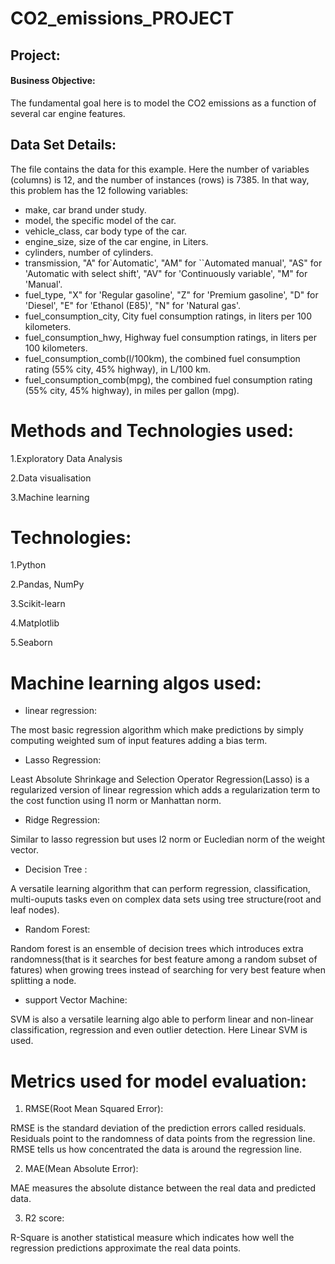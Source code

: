 # CO2_emissions_PROJECT

## Project:

#### Business Objective:

The fundamental goal here is to model the CO2 emissions as a function of several car engine features.

## Data Set Details: 

The file contains the data for this example. Here the number of variables (columns) is 12, and the number of instances (rows) is 7385. In that way, this problem has the 12 following variables:

- make, car brand under study.
- model, the specific model of the car.
- vehicle_class, car body type of the car.
- engine_size, size of the car engine, in Liters.
- cylinders, number of cylinders.
- transmission, "A" for`Automatic', "AM" for ``Automated manual', "AS" for 'Automatic with select shift', "AV" for 'Continuously variable', "M" for 'Manual'.
- fuel_type, "X" for 'Regular gasoline', "Z" for 'Premium gasoline', "D" for 'Diesel', "E" for 'Ethanol (E85)', "N" for 'Natural gas'.
- fuel_consumption_city, City fuel consumption ratings, in liters per 100 kilometers.
- fuel_consumption_hwy, Highway fuel consumption ratings, in liters per 100 kilometers.
- fuel_consumption_comb(l/100km), the combined fuel consumption rating (55% city, 45% highway), in L/100 km.
- fuel_consumption_comb(mpg), the combined fuel consumption rating (55% city, 45% highway), in miles per gallon (mpg).

# Methods and Technologies used:

1.Exploratory Data Analysis

2.Data visualisation

3.Machine learning

# Technologies:

1.Python

2.Pandas, NumPy

3.Scikit-learn

4.Matplotlib

5.Seaborn

# Machine learning algos used:

- linear regression:
  
The most basic regression algorithm which make predictions by simply computing weighted sum of input features adding a bias term.

- Lasso Regression:
  
Least Absolute Shrinkage and Selection Operator Regression(Lasso) is a regularized version of linear regression which adds a regularization term to the cost function using l1 norm or Manhattan norm.

- Ridge Regression:

Similar to lasso regression but uses l2 norm or Eucledian norm of the weight vector.

- Decision Tree :
  
A versatile learning algorithm that can perform regression, classification, multi-ouputs tasks even on complex data sets using tree structure(root and leaf nodes).

- Random Forest:

Random forest is an ensemble of decision trees which introduces extra randomness(that is it searches for best feature among a random subset of fatures) when growing trees instead of searching for very best feature when splitting a node.

- support  Vector Machine:
  
SVM is also a versatile learning algo able to perform linear and non-linear classification, regression and even outlier detection. Here Linear SVM is used.

# Metrics used for model evaluation:

1. RMSE(Root Mean Squared Error):
 
RMSE is the standard deviation of the prediction errors called residuals. Residuals point to the randomness of data points from the regression line. RMSE tells us how concentrated the data is around the regression line.

2. MAE(Mean Absolute Error):

MAE measures the absolute distance between the real data and predicted data.

3. R2 score:

R-Square is another statistical measure which indicates how well the regression predictions approximate the real data points.
